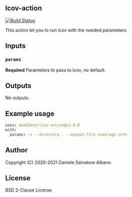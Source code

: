 ## lcov-action

[![Build Status](https://github.com/daalbano/lcov-action/workflows/test/badge.svg)](https://github.com/daalbano/lcov-action/actions?workflow=test)

This action let you to run lcov with the needed parameters

## Inputs

### `params`

**Required** Parameters to pass to lcov, no default.

## Outputs

No outputs.

## Example usage

```yaml
uses: daalbano/lcov-action@v1.0.0
with:
  params: -c --directory . --output-file coverage.info
```

## Author

Copyright (C) 2020-2021 Daniele Salvatore Albano

## License 

BSD 2-Clause License
